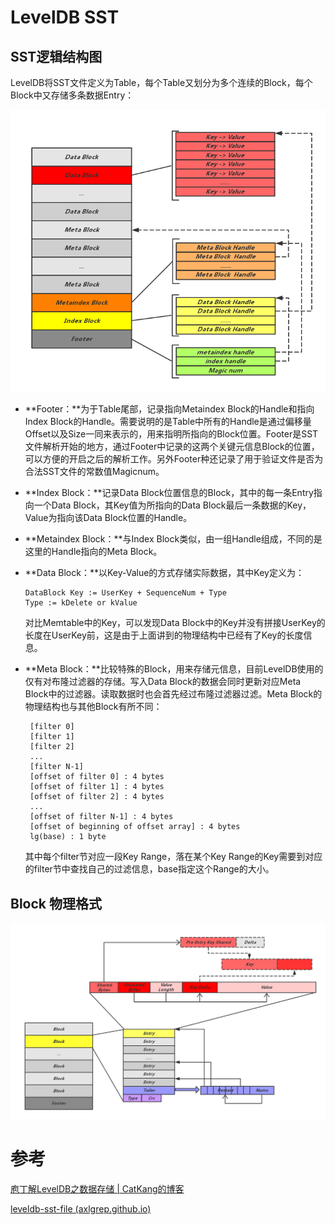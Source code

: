 # LevelDB SST

## SST逻辑结构图

LevelDB将SST文件定义为Table，每个Table又划分为多个连续的Block，每个Block中又存储多条数据Entry：

![SST逻辑格式](./img/sst2.png)

- **Footer：**为于Table尾部，记录指向Metaindex Block的Handle和指向Index Block的Handle。需要说明的是Table中所有的Handle是通过偏移量Offset以及Size一同来表示的，用来指明所指向的Block位置。Footer是SST文件解析开始的地方，通过Footer中记录的这两个关键元信息Block的位置，可以方便的开启之后的解析工作。另外Footer种还记录了用于验证文件是否为合法SST文件的常数值Magicnum。

- **Index Block：**记录Data Block位置信息的Block，其中的每一条Entry指向一个Data Block，其Key值为所指向的Data Block最后一条数据的Key，Value为指向该Data Block位置的Handle。

- **Metaindex Block：**与Index Block类似，由一组Handle组成，不同的是这里的Handle指向的Meta Block。

- **Data Block：**以Key-Value的方式存储实际数据，其中Key定义为：

  ```
  DataBlock Key := UserKey + SequenceNum + Type
  Type := kDelete or kValue
  ```

  对比Memtable中的Key，可以发现Data Block中的Key并没有拼接UserKey的长度在UserKey前，这是由于上面讲到的物理结构中已经有了Key的长度信息。

- **Meta Block：**比较特殊的Block，用来存储元信息，目前LevelDB使用的仅有对布隆过滤器的存储。写入Data Block的数据会同时更新对应Meta Block中的过滤器。读取数据时也会首先经过布隆过滤器过滤。Meta Block的物理结构也与其他Block有所不同：

  ```
   [filter 0]
   [filter 1] 
   [filter 2] 
   ... 
   [filter N-1] 
   [offset of filter 0] : 4 bytes 
   [offset of filter 1] : 4 bytes 
   [offset of filter 2] : 4 bytes 
   ... 
   [offset of filter N-1] : 4 bytes 
   [offset of beginning of offset array] : 4 bytes 
   lg(base) : 1 byte
  ```

  其中每个filter节对应一段Key Range，落在某个Key Range的Key需要到对应的filter节中查找自己的过滤信息，base指定这个Range的大小。



## Block 物理格式

![SST物理格式](./img/sst1.png)









# 参考

[庖丁解LevelDB之数据存储 | CatKang的博客](https://catkang.github.io/2017/01/17/leveldb-data.html)

[leveldb-sst-file (axlgrep.github.io)](https://axlgrep.github.io/tech/leveldb-sst-file.html)